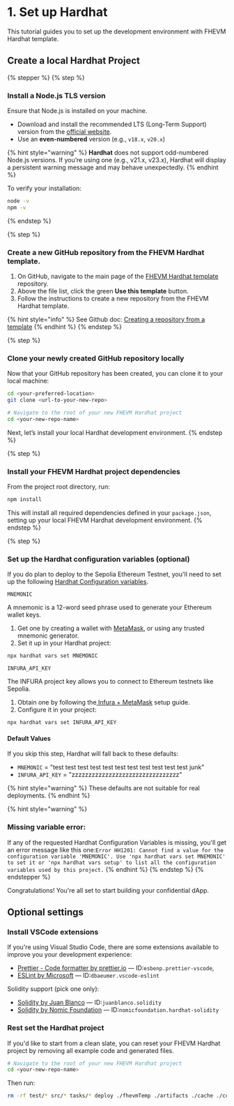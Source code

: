 # 1. Set up Hardhat

This tutorial guides you to set up the development environment with FHEVM Hardhat template.

## Create a local Hardhat Project

{% stepper %} {% step %}

### Install a Node.js TLS version

Ensure that Node.js is installed on your machine.

- Download and install the recommended LTS (Long-Term Support) version from the
  [official website](https://nodejs.org/en).
- Use an **even-numbered** version (e.g., `v18.x`, `v20.x`)

{% hint style="warning" %} **Hardhat** does not support odd-numbered Node.js versions. If you’re using one (e.g., v21.x,
v23.x), Hardhat will display a persistent warning message and may behave unexpectedly. {% endhint %}

To verify your installation:

```sh
node -v
npm -v
```

{% endstep %}

{% step %}

### Create a new GitHub repository from the FHEVM Hardhat template.

1. On GitHub, navigate to the main page of the
   [FHEVM Hardhat template](https://github.com/zama-ai/fhevm-hardhat-template) repository.
2. Above the file list, click the green **Use this template** button.
3. Follow the instructions to create a new repository from the FHEVM Hardhat template.

{% hint style="info" %} See Github doc:
[Creating a repository from a template](https://docs.github.com/en/repositories/creating-and-managing-repositories/creating-a-repository-from-a-template#creating-a-repository-from-a-template)
{% endhint %} {% endstep %}

{% step %}

### Clone your newly created GitHub repository locally

Now that your GitHub repository has been created, you can clone it to your local machine:

```sh
cd <your-preferred-location>
git clone <url-to-your-new-repo>

# Navigate to the root of your new FHEVM Hardhat project
cd <your-new-repo-name>
```

Next, let’s install your local Hardhat development environment. {% endstep %}

{% step %}

### Install your FHEVM Hardhat project dependencies

From the project root directory, run:

```sh
npm install
```

This will install all required dependencies defined in your `package.json`, setting up your local FHEVM Hardhat
development environment. {% endstep %}

{% step %}

### Set up the Hardhat configuration variables (optional)&#x20;

If you do plan to deploy to the Sepolia Ethereum Testnet, you'll need to set up the following
[Hardhat Configuration variables](https://hardhat.org/hardhat-runner/docs/guides/configuration-variables).

`MNEMONIC`&#x20;

A mnemonic is a 12-word seed phrase used to generate your Ethereum wallet keys.&#x20;

1. Get one by creating a wallet with [MetaMask](https://metamask.io/), or using any trusted mnemonic generator.
2. Set it up in your Hardhat project:

```sh
npx hardhat vars set MNEMONIC
```

`INFURA_API_KEY`&#x20;

The INFURA project key allows you to connect to Ethereum testnets like Sepolia.&#x20;

1. Obtain one by following the[ Infura + MetaMask](https://docs.metamask.io/services/get-started/infura/) setup guide.
2. Configure it in your project:

```sh
npx hardhat vars set INFURA_API_KEY
```

#### Default Values

If you skip this step, Hardhat will fall back to these defaults:

- `MNEMONIC` = "test test test test test test test test test test test junk"
- `INFURA_API_KEY` = "zzzzzzzzzzzzzzzzzzzzzzzzzzzzzzzz"

{% hint style="warning" %} These defaults are not suitable for real deployments. {% endhint %}

{% hint style="warning" %}

### Missing variable error:

If any of the requested Hardhat Configuration Variables is missing, you'll get an error message like this
one:`Error HH1201: Cannot find a value for the configuration variable 'MNEMONIC'. Use 'npx hardhat vars set MNEMONIC' to set it or 'npx hardhat vars setup' to list all the configuration variables used by this project.`
{% endhint %} {% endstep %} {% endstepper %}

Congratulations! You're all set to start building your confidential dApp.

## Optional settings&#x20;

### Install VSCode extensions

If you're using Visual Studio Code, there are some extensions available to improve you your development experience:

- [Prettier - Code formatter by prettier.io](https://marketplace.visualstudio.com/items?itemName=esbenp.prettier-vscode)
  — ID:`esbenp.prettier-vscode`,
- [ESLint by Microsoft](https://marketplace.visualstudio.com/items?itemName=dbaeumer.vscode-eslint) —
  ID:`dbaeumer.vscode-eslint`

Solidity support (pick one only):

- [Solidity by Juan Blanco](https://marketplace.visualstudio.com/items?itemName=JuanBlanco.solidity) —
  ID:`juanblanco.solidity`
- [Solidity by Nomic Foundation](https://marketplace.visualstudio.com/items?itemName=NomicFoundation.hardhat-solidity) —
  ID:`nomicfoundation.hardhat-solidity`

### Rest set the Hardhat project

If you'd like to start from a clean slate, you can reset your FHEVM Hardhat project by removing all example code and
generated files.&#x20;

```sh
# Navigate to the root of your new FHEVM Hardhat project
cd <your-new-repo-name>
```

Then run:

```sh
rm -rf test/* src/* tasks/* deploy ./fhevmTemp ./artifacts ./cache ./coverage ./types ./coverage.json ./dist
```
